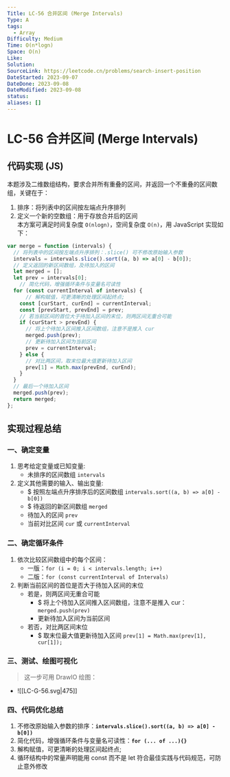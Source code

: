 ```yaml
---
Title: LC-56 合并区间 (Merge Intervals)
Type: A
tags:
  - Array
Difficulty: Medium
Time: O(n*logn)
Space: O(n)
Like: 
Solution: 
SourceLink: https://leetcode.cn/problems/search-insert-position
DateStarted: 2023-09-07
DateDone: 2023-09-08
DateModified: 2023-09-08
status: 
aliases: []
---
```

# LC-56 合并区间 (Merge Intervals)
## 代码实现 (JS)
本题涉及二维数组结构，要求合并所有重叠的区间，并返回一个不重叠的区间数组，关键在于：
1. 排序：将列表中的区间按左端点升序排列
2. 定义一个新的空数组：用于存放合并后的区间  
本方案可满足时间复杂度 `O(nlogn)`，空间复杂度 `O(n)`，用 JavaScript 实现如下：

```js
var merge = function (intervals) {
  // 将列表中的区间按左端点升序排列：.slice() 可不修改原始输入参数
  intervals = intervals.slice().sort((a, b) => a[0] - b[0]);
  // 定义返回的新区间数组，及待加入的区间
  let merged = [];
  let prev = intervals[0];
	// 简化代码，增强循环条件与变量名可读性
  for (const currentInterval of intervals) {
	  // 解构赋值，可更清晰的处理区间起终点;
    const [curStart, curEnd] = currentInterval;
    const [prevStart, prevEnd] = prev;
    // 若当前区间的首位大于待加入区间的末位，则两区间无重合可能
    if (curStart > prevEnd) {
      // 将上个待加入区间推入区间数组，注意不是推入 cur
      merged.push(prev);
      // 更新待加入区间为当前区间
      prev = currentInterval;
    } else {
      // 对比两区间，取末位最大值更新待加入区间
      prev[1] = Math.max(prevEnd, curEnd);
    }
  }
  // 最后一个待加入区间
  merged.push(prev);
  return merged;
};
```

## 实现过程总结
### 一、确定变量
1. 思考给定变量或已知变量:
	- 未排序的区间数组 `intervals`
2. 定义其他需要的输入、输出变量:
	- $ 按照左端点升序排序后的区间数组 `intervals.sort((a, b) => a[0] - b[0])`
	- $ 待返回的新区间数组 `merged`
	- 待加入的区间 `prev`
	- 当前对比区间 `cur` 或 `currentInterval` 
### 二、确定循环条件
1. 依次比较区间数组中的每个区间：
	- 一版：`for (i = 0; i < intervals.length; i++)`
	- 二版：`for (const currentInterval of Intervals)`
2. 判断当前区间的首位是否大于待加入区间的末位
	- 若是，则两区间无重合可能
		- $ 将上个待加入区间推入区间数组，注意不是推入 cur：`merged.push(prev)`
		- 更新待加入区间为当前区间
	- 若否，对比两区间末位
		- $ 取末位最大值更新待加入区间 `prev[1] = Math.max(prev[1], cur[1]);`
### 三、测试、绘图可视化
> 这一步可用 DrawIO 绘图：
- ![[LC-G-56.svg|475]]
### 四、代码优化总结
1. 不修改原始输入参数的排序：**`intervals.slice().sort((a, b) => a[0] - b[0])`**
2. 简化代码，增强循环条件与变量名可读性：**`for (... of ...){}`**
3. 解构赋值，可更清晰的处理区间起终点;
4. 循环结构中的常量声明能用 const 而不是 let 符合最佳实践与代码规范，可防止意外修改 